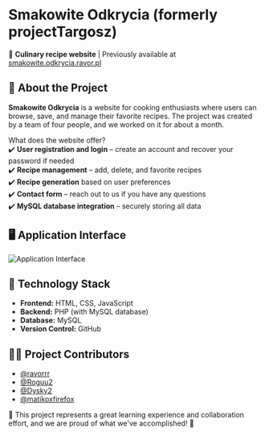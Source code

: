 # **Smakowite Odkrycia** (formerly **projectTargosz**)  
🔗 **Culinary recipe website** | Previously available at [smakowite.odkrycia.ravor.pl](https://smakowite.odkrycia.ravor.pl/)  

## 📝 **About the Project**  
**Smakowite Odkrycia** is a website for cooking enthusiasts where users can browse, save, and manage their favorite recipes. The project was created by a team of four people, and we worked on it for about a month.  

What does the website offer?  
✔️ **User registration and login** – create an account and recover your password if needed  
✔️ **Recipe management** – add, delete, and favorite recipes  
✔️ **Recipe generation** based on user preferences  
✔️ **Contact form** – reach out to us if you have any questions  
✔️ **MySQL database integration** – securely storing all data  

## 🖥️ **Application Interface**  
![Application Interface](https://i.imgur.com/qGObdqA.gif)  

## 🚀 **Technology Stack**  
- **Frontend:** HTML, CSS, JavaScript  
- **Backend:** PHP (with MySQL database)  
- **Database:** MySQL  
- **Version Control:** GitHub  

## 👨‍💻 **Project Contributors**  
- [@ravorrr](https://www.github.com/ravorrr)  
- [@Roguu2](https://www.github.com/Roguu2)  
- [@Dysky2](https://www.github.com/Dysky2)  
- [@matikoxfirefox](https://www.github.com/matikoxfirefox)  

📌 This project represents a great learning experience and collaboration effort, and we are proud of what we've accomplished! 🚀  
